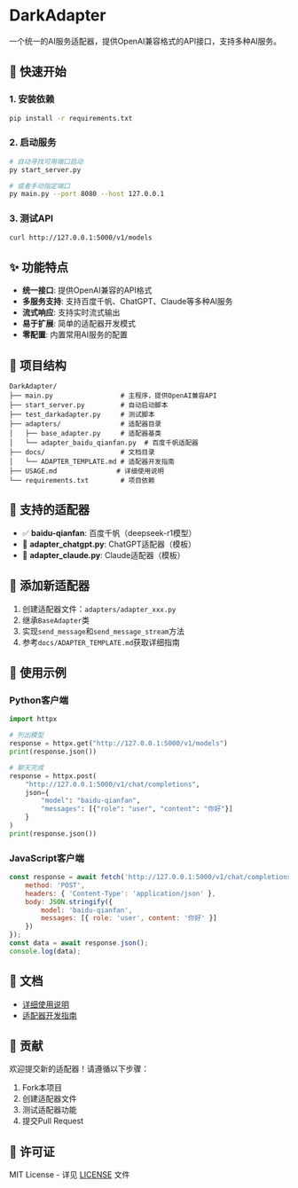 # DarkAdapter

一个统一的AI服务适配器，提供OpenAI兼容格式的API接口，支持多种AI服务。

## 🚀 快速开始

### 1. 安装依赖
```bash
pip install -r requirements.txt
```

### 2. 启动服务
```bash
# 自动寻找可用端口启动
py start_server.py

# 或者手动指定端口
py main.py --port 8080 --host 127.0.0.1
```

### 3. 测试API
```bash
curl http://127.0.0.1:5000/v1/models
```

## ✨ 功能特点

- **统一接口**: 提供OpenAI兼容的API格式
- **多服务支持**: 支持百度千帆、ChatGPT、Claude等多种AI服务
- **流式响应**: 支持实时流式输出
- **易于扩展**: 简单的适配器开发模式
- **零配置**: 内置常用AI服务的配置

## 📁 项目结构

```
DarkAdapter/
├── main.py                 # 主程序，提供OpenAI兼容API
├── start_server.py         # 自动启动脚本
├── test_darkadapter.py     # 测试脚本
├── adapters/               # 适配器目录
│   ├── base_adapter.py     # 适配器基类
│   └── adapter_baidu_qianfan.py  # 百度千帆适配器
├── docs/                   # 文档目录
│   └── ADAPTER_TEMPLATE.md # 适配器开发指南
├── USAGE.md               # 详细使用说明
└── requirements.txt        # 项目依赖
```

## 🔧 支持的适配器

- ✅ **baidu-qianfan**: 百度千帆（deepseek-r1模型）
- 🔄 **adapter_chatgpt.py**: ChatGPT适配器（模板）
- 🔄 **adapter_claude.py**: Claude适配器（模板）

## 📝 添加新适配器

1. 创建适配器文件：`adapters/adapter_xxx.py`
2. 继承`BaseAdapter`类
3. 实现`send_message`和`send_message_stream`方法
4. 参考`docs/ADAPTER_TEMPLATE.md`获取详细指南

## 🎯 使用示例

### Python客户端
```python
import httpx

# 列出模型
response = httpx.get("http://127.0.0.1:5000/v1/models")
print(response.json())

# 聊天完成
response = httpx.post(
    "http://127.0.0.1:5000/v1/chat/completions",
    json={
        "model": "baidu-qianfan",
        "messages": [{"role": "user", "content": "你好"}]
    }
)
print(response.json())
```

### JavaScript客户端
```javascript
const response = await fetch('http://127.0.0.1:5000/v1/chat/completions', {
    method: 'POST',
    headers: { 'Content-Type': 'application/json' },
    body: JSON.stringify({
        model: 'baidu-qianfan',
        messages: [{ role: 'user', content: '你好' }]
    })
});
const data = await response.json();
console.log(data);
```

## 📖 文档

- [详细使用说明](USAGE.md)
- [适配器开发指南](docs/ADAPTER_TEMPLATE.md)

## 🤝 贡献

欢迎提交新的适配器！请遵循以下步骤：
1. Fork本项目
2. 创建适配器文件
3. 测试适配器功能
4. 提交Pull Request

## 📄 许可证

MIT License - 详见 [LICENSE](LICENSE) 文件
